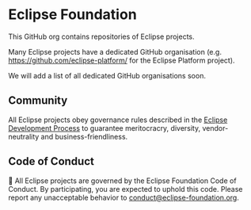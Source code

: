 # Eclipse Foundation

This GitHub org contains repositories of Eclipse projects.

Many Eclipse projects have a dedicated GitHub organisation (e.g. https://github.com/eclipse-platform/ for the Eclipse Platform project).

We will add a list of all dedicated GitHub organisations soon.

## Community
All Eclipse projects obey governance rules described in the [Eclipse Development Process](https://www.eclipse.org/projects/dev_process/) to guarantee meritocracry, diversity, vendor-neutrality and business-friendliness.

## Code of Conduct
🤝 All Eclipse projects are governed by the Eclipse Foundation Code of Conduct. By participating, you are expected to uphold this code. Please report any unacceptable behavior to conduct@eclipse-foundation.org.
